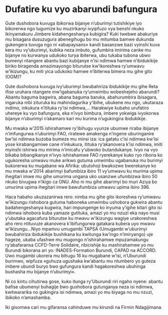 # Dufatire ku vyo abarundi bafungura

Gute dushobora kuvuga ibikorwa bijanye n’uburimyi tutishikiye iyo bikorerwa ngo tugumize ku muzirikanyi ivyipfuzo vya benshi nkuko ikinyamakuru Jimbere kidahengeshanya kubigira? Kuki twebwe abakuriye mu bisagara dusuzugura abenegihugu bo mu mitumba bamwe dukunda gukengera tuvuga ngo ni «abapaysans» kandi basanzwe bazi vyinshi kuva kera mu vy’uburimyi, kubika neza imbuto, gufumbira imirima canke mu bijanye no kurwanya udukoko turya ibiterwa, ubu tukaba tubona ubwo bumenyi ntangere abantu bazi kubijanye n’isi ndimwa hamwe n’ibidukikije biriko biragenda amazimayongo biturutse kw’ikoreshwa ry’umwavu w’ikizungu, ku miti yica udukoko hamwe n’ibiterwa bimera mu gihe gito (OGM)?

Gute dushobora kuvuga ivy’uburimyi bwubahiriza ibidukikije mu gihe Reta ifise uruhara ntangere mw’igabanuka ry’umwimbu wobeshejeho abarundi? Abantu baguma bagwira, abana baguma baruka, abahurumbira ibisagara, ingaruka mbi zituruka ku mahindagurika y’ibihe, ubukene mu ngo, ukutaraza indimo, inkukura n’itituka ry’isi ndimwa,… Harakwiye kubaho urufatiro uhereye ku vyo bafungura, eka n’ivyo bimbura, imbere yokwiga ivyokorwa bijanye n’uburimyi n’akamaro kari mu kurima n’ugukingira ibidukikije.

Mu mwaka w’2015 ishirahamwe ry’ibihugu vyunze ubumwe riraba ibijanye n’imfungurwa n’uburimyi FAO, riratewe amakenga n’ingene uburinganire bw’isi ndimwa buzoba bumeze mu minsi iza: ica gatatu c’isi ndimwa kw’isi yose kirabangamiwe cane n’inkukura, itituka ry’akanovera k’isi ndimwa, imiti myinshi ishirwa mu mirima n’imicafu y’ubwoko butandukanye. Ivyo na vyo bikaba bibangikanye n’ivyo ishirahamwe FAO ryerekanye kuko ryo ribona ko ugukoresha umwavu muke arikwo gutuma umwimbu ugabanuka mu burimyi bukorerwa ku mugabane wa Afirika: ubutohoji bwakozwe bwerekanye ko mu mwaka w’2014 abarimyi bafumbiza ibiro 11 vy’umwavu ku murima upima ihegitari imwe mu gihe umurima ungana uko usanzwe ufumbizwa ibiro 50 nkuko bivugwa n’ikigo ca ONU. Aho ni mu gihe abarimyi bo muri Aziya bo umurima upima ihegitari imwe bawufumbiza umwavu upima ibiro 396.

Haca habaho ukuzazanirwa rero: nimba mu gihe gito ikoreshwa ry’umwavu w’ikizungu rishobora gutuma haboneka umwimbu ushobora gukwira abantu badahengeshanya kugwira, hari impungenge ko inyuma y’igihe kitari gito isi ndimwa ishobora kuba yamaze gutituka, amazi yo mu nzuzi eka nayo musi y’ubutaka agacafura biturutse ku mwavu w’ikizungu wagiye urakoreshwa aho rero ntituvuze akanovera k’ibifungurwa gatakara kubera uyo mwavu w’ikizungu…Niyo mpamvu umugambi TAPSA (Umugambi w’uburimyi bwubahiriza ibidukikije bushikana ku kwitunga kw’ingo n’imiryango) uje hageze, ukaba ufashwe mu mugongo n’ishirahamwe mpuzamakungu ry’abafaransa CCFD-Terre Solidaire, ribicishije ku mashirahamwe yo mu Burundi bikorana ari yo: INADES-Formation Burundi, CAPAD na ACCORD. Uwo mugambi ukorera mu bihugu 16 ku mugabane w’isi, n’Uburundi burimwo, wipfuza «guhuza ugushaka kw’abantu mu ntumbero yo guteza imbere ubundi buryo bwo gufungura kandi hagakoreshwa ubuhinga bushasha mu bijanye n’uburimyi».

Ni co kintu cihutirwa gose, kuko itunga ry’Uburundi riri ngaho nyene: abantu bafise ubumenyi buhagije bwo gushobora gutunganya neza isi ndimwa, kwitwararika no gukingira isi ndimwa, amazi yo mu biyaga no mu nzuzi, ibikoko n’amashamba.

Iki gisomwa cari mu gifaransa cahinduwe mu kirundi na Firmin Ndagijimana.